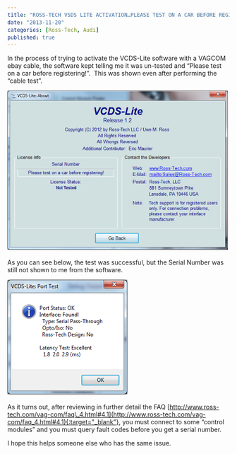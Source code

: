 ```yaml
---
title: "ROSS-TECH VSDS LITE ACTIVATION…PLEASE TEST ON A CAR BEFORE REGISTERING!"
date: "2013-11-20"
categories: [Ross-Tech, Audi]
published: true
---
```


In the process of trying to activate the VCDS-Lite software with a VAGCOM ebay cable, the software kept telling me it was un-tested and “Please test on a car before registering!”.  This was shown even after performing the “cable test”.

![](../images/Ross-Tech-2.png)

As you can see below, the test was successful, but the Serial Number was still not shown to me from the software.

![](../images/Ross-Tech.png)

As it turns out, after reviewing in further detail the FAQ [http://www.ross-tech.com/vag-com/faq\_4.html#4.1](http://www.ross-tech.com/vag-com/faq_4.html#4.1){:target="_blank"}, you must connect to some “control modules” and you must query fault codes before you get a serial number.

I hope this helps someone else who has the same issue.
